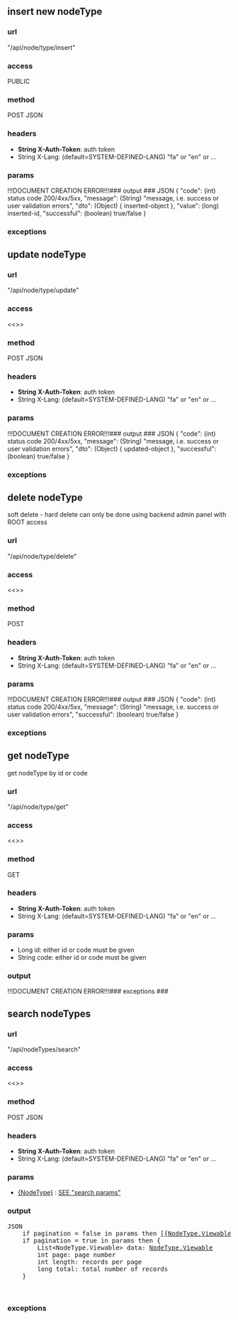 ## insert new nodeType ##
### url ###
"/api/node/type/insert"
### access ###
PUBLIC
### method ###
POST JSON
### headers ###
* **String X-Auth-Token**: auth token
* String X-Lang: (default=SYSTEM-DEFINED-LANG) "fa" or "en" or ...
### params ###
!!!DOCUMENT CREATION ERROR!!!### output ###
    JSON
    {
        "code": (int) status code 200/4xx/5xx,
        "message": (String) "message, i.e. success or user validation errors",
        "dto": (Object) { inserted-object },
        "value": (long) inserted-id,
        "successful": (boolean) true/false
    }

### exceptions ###





## update nodeType ##
### url ###
"/api/node/type/update"
### access ###
<<<access>>>
### method ###
POST JSON
### headers ###
* **String X-Auth-Token**: auth token
* String X-Lang: (default=SYSTEM-DEFINED-LANG) "fa" or "en" or ...
### params ###
!!!DOCUMENT CREATION ERROR!!!### output ###
    JSON
    {
        "code": (int) status code 200/4xx/5xx,
        "message": (String) "message, i.e. success or user validation errors",
        "dto": (Object) { updated-object },
        "successful": (boolean) true/false
    }

### exceptions ###




## delete nodeType ##
soft delete - hard delete can only be done using backend admin panel with ROOT access
### url ###
"/api/node/type/delete"
### access ###
<<<access>>>
### method ###
POST
### headers ###
* **String X-Auth-Token**: auth token
* String X-Lang: (default=SYSTEM-DEFINED-LANG) "fa" or "en" or ...
### params ###
!!!DOCUMENT CREATION ERROR!!!### output ###
    JSON
    {
        "code": (int) status code 200/4xx/5xx,
        "message": (String) "message, i.e. success or user validation errors",
        "successful": (boolean) true/false
    }

### exceptions ###




## get nodeType ##
get nodeType by id or code
### url ###
"/api/node/type/get"
### access ###
<<<access>>>
### method ###
GET
### headers ###
* **String X-Auth-Token**: auth token
* String X-Lang: (default=SYSTEM-DEFINED-LANG) "fa" or "en" or ...
### params ###
* Long id: either id or code must be given
* String code: either id or code must be given
### output ###
!!!DOCUMENT CREATION ERROR!!!### exceptions ###




## search nodeTypes ##
### url ###
"/api/nodeTypes/search"
### access ###
<<<access>>>
### method ###
POST JSON
### headers ###
* **String X-Auth-Token**: auth token
* String X-Lang: (default=SYSTEM-DEFINED-LANG) "fa" or "en" or ...
### params ###
* <a href='/admin/document/show/dtos#NodeType'>{NodeType}</a> : <a href='/admin/document/show?document=document--webservice--common--search.md'>SEE "search params"</a>
### output ###
<pre>JSON<br/>    if pagination = false in params then <a href='/admin/document/show/dtos#NodeType-Viewable'>[{NodeType.Viewable}]</a></br>    if pagination = true in params then {<br/>        List&lt;NodeType.Viewable&gt; data: <a href='/admin/document/show/dtos#NodeType-Viewable'>NodeType.Viewable</a><br/>        int page: page number<br/>        int length: records per page<br/>        long total: total number of records<br/>    }</pre><br/>
### exceptions ###
